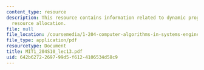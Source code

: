 ```yaml
---
content_type: resource
description: This resource contains information related to dynamic programming and
  resource allocation.
file: null
file_location: /coursemedia/1-204-computer-algorithms-in-systems-engineering-spring-2010/642b6272269799d5f6124106534d58c9_MIT1_204S10_lec13.pdf
file_type: application/pdf
resourcetype: Document
title: MIT1_204S10_lec13.pdf
uid: 642b6272-2697-99d5-f612-4106534d58c9
---
```

